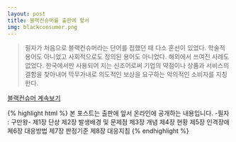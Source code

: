 ```yaml
---
layout: post
title: 블랙컨슈머를 출판에 앞서
img: blackconsumer.png
---
```


<blockquote>
필자가 처음으로 블랙컨슈머라는 단어를 접했던 때 다소 혼선이 있었다. 
학술적 용어도 아니었고 사회적으로도 정의된 용어도 아니었다. 
해외에서 쓰여진 사례도 없었다. 
한국에서만 사용되어 지는 신조어로써 기업의 약점이나 상품과 서비스의 결함을 찾아내어 
막무가내로 의도적인 보상을 요구하는 악의적인 소비자를 지칭한다.
</blockquote>

<a href="https://blog.naver.com/sjmw1030/220826221747">블랙컨슈머 계속보기</a>

{% highlight html %}
본 포스트는 출판에 앞서 온라인에 공개하는 내용입니다. -필자 : 구만왕-
제1장 단상
제2장 발생배경 및 문제점
제3장 개념
제4장 현황
제5장 인격장애
제6장 대응방법
제7장 판정기준
제8장 대응지침
{% endhighlight %}
